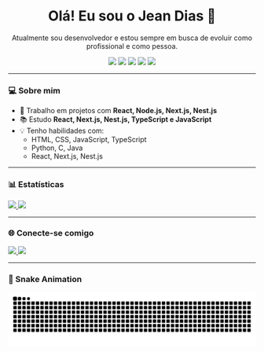<h1 align="center">Olá! Eu sou o Jean Dias 👋</h1>

<p align="center">
Atualmente sou desenvolvedor e estou sempre em busca de evoluir como profissional e como pessoa.
</p>

<p align="center">
  <img src="https://img.shields.io/badge/React-20232A?style=for-the-badge&logo=react&logoColor=61DAFB"/>
  <img src="https://img.shields.io/badge/Next.js-000000?style=for-the-badge&logo=next.js&logoColor=white"/>
  <img src="https://img.shields.io/badge/NestJS-E0234E?style=for-the-badge&logo=nestjs&logoColor=white"/>
  <img src="https://img.shields.io/badge/TypeScript-007ACC?style=for-the-badge&logo=typescript&logoColor=white"/>
  <img src="https://img.shields.io/badge/JavaScript-F7DF1E?style=for-the-badge&logo=javascript&logoColor=black"/>
</p>

---

### 💻 Sobre mim

- 🔭 Trabalho em projetos com **React, Node.js, Next.js, Nest.js**
- 📚 Estudo **React, Next.js, Nest.js, TypeScript e JavaScript**
- 💡 Tenho habilidades com:
  - HTML, CSS, JavaScript, TypeScript
  - Python, C, Java
  - React, Next.js, Nest.js

---

### 📊 Estatísticas

<a href="https://github.com/JEAND1AS">
  <img height="180em" src="https://github-readme-stats.vercel.app/api/top-langs/?username=JEAND1AS&layout=compact&langs_count=7&theme=dracula"/>
  <img height="180em" src="https://github-readme-stats.vercel.app/api?username=JEAND1AS&show_icons=true&theme=dracula&include_all_commits=true&count_private=true"/>
</a>

---

### 🌐 Conecte-se comigo

<div>
  <a href="https://www.linkedin.com/in/jean-dias-231366197/" target="_blank">
    <img src="https://img.shields.io/badge/-LinkedIn-%230077B5?style=for-the-badge&logo=linkedin&logoColor=white" />
  </a>
  <a href="https://github.com/JEAND1AS" target="_blank">
    <img src="https://img.shields.io/badge/GitHub-100000?style=for-the-badge&logo=github&logoColor=white" />
  </a>
</div>

---

### 🐍 Snake Animation

![Snake animation](https://github.com/JEAND1AS/JEAND1AS/blob/output/github-contribution-grid-snake.svg)
